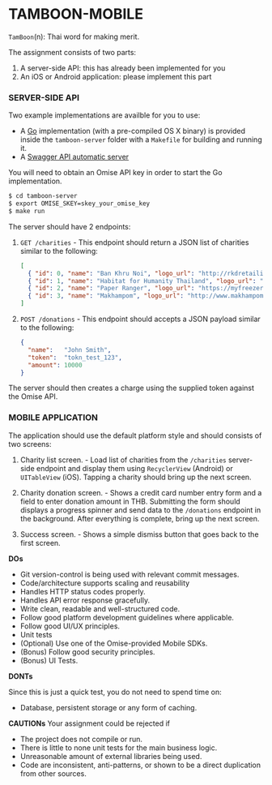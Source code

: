 # TAMBOON-MOBILE

`TamBoon`(n): Thai word for making merit. 

The assignment consists of two parts:
1. A server-side API: this has already been implemented for you
2. An iOS or Android application: please implement this part

### SERVER-SIDE API

Two example implementations are availble for you to use:

* A [Go](https://golang.org/) implementation (with a pre-compiled OS X binary) is provided
  inside the `tamboon-server` folder with a `Makefile` for building and running it.
* A [Swagger API automatic server](https://app.swaggerhub.com/apis/chakritw/tamboon-api/1.0.0)

You will need to obtain an Omise API key in order to start the Go implementation.

```sh
$ cd tamboon-server
$ export OMISE_SKEY=skey_your_omise_key
$ make run
```

The server should have 2 endpoints:

1. `GET /charities` - This endpoint should return a JSON list of charities similar to the
   following:

   ```json
   [
     { "id": 0, "name": "Ban Khru Noi", "logo_url": "http://rkdretailiq.com/news/img-corporate-baankrunoi.jpg" },
     { "id": 1, "name": "Habitat for Humanity Thailand", "logo_url": "http://www.adamandlianne.com/uploads/2/2/1/6/2216267/3231127.gif" },
     { "id": 2, "name": "Paper Ranger", "logo_url": "https://myfreezer.files.wordpress.com/2007/06/paperranger.jpg" },
     { "id": 3, "name": "Makhampom", "logo_url": "http://www.makhampom.net/makhampom/ppcms/uploads/UserFiles/Image/Thai/T14Publice/2554/January/Newyear/logoweb.jpg" }
   ]
   ```

2. `POST /donations` - This endpoint should accepts a JSON payload similar to the following:

   ```json
   {
     "name":   "John Smith",
     "token":  "tokn_test_123",
     "amount": 10000
   }
   ```
  The server should then creates a charge using the supplied token against the Omise API.


### MOBILE APPLICATION

The application should use the default platform style and should consists of two screens:

1. Charity list screen. - Load list of charities from the `/charities` server-side
   endpoint and display them using `RecyclerView` (Android) or `UITableView` (iOS). Tapping a
   charity should bring up the next screen.

2. Charity donation screen. - Shows a credit card number entry form and a field to enter
   donation amount in THB. Submitting the form should displays a progress spinner and send
   data to the `/donations` endpoint in the background. After everything is complete,
   bring up the next screen.

3. Success screen. - Shows a simple dismiss button that goes back to the first screen.

**DOs**

* Git version-control is being used with relevant commit messages.
* Code/architecture supports scaling and reusability
* Handles HTTP status codes properly.
* Handles API error response gracefully.
* Write clean, readable and well-structured code.
* Follow good platform development guidelines where applicable.
* Follow good UI/UX principles.
* Unit tests
* (Optional) Use one of the Omise-provided Mobile SDKs.
* (Bonus) Follow good security principles.
* (Bonus) UI Tests.

**DONTs**

Since this is just a quick test, you do not need to spend time on:

* Database, persistent storage or any form of caching.

**CAUTIONs**
Your assignment could be rejected if
* The project does not compile or run.
* There is little to none unit tests for the main business logic.
* Unreasonable amount of external libraries being used.
* Code are inconsistent, anti-patterns, or shown to be a direct duplication from other sources.
